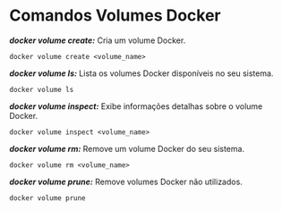# Comandos Volumes Docker

***docker volume create:*** Cria um volume Docker.
```
docker volume create <volume_name>
```
***docker volume ls:*** Lista os volumes Docker disponíveis no seu sistema.
```
docker volume ls 
```
***docker volume inspect:*** Exibe informações detalhas sobre o volume Docker.
```
docker volume inspect <volume_name>
```
***docker volume rm:*** Remove um volume Docker do seu sistema.
```
docker volume rm <volume_name>
```
***docker volume prune:*** Remove volumes Docker não utilizados.
```
docker volume prune
```